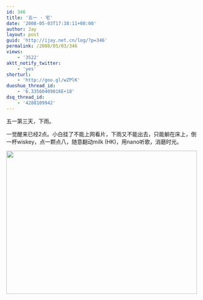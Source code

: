 ```yaml
---
id: 346
title: '五一 · 宅'
date: '2008-05-03T17:38:11+08:00'
author: Jay
layout: post
guid: 'http://ijay.net.cn/log/?p=346'
permalink: /2008/05/03/346
views:
    - '3522'
aktt_notify_twitter:
    - 'yes'
shorturl:
    - 'http://goo.gl/wZPlK'
duoshuo_thread_id:
    - '6.33560409016E+18'
dsq_thread_id:
    - '4288109942'
---
```


五一第三天，下雨。

一觉醒来已经2点。小白挂了不能上网看片，下雨又不能出去，只能躺在床上，倒一杯wiskey，点一颗点八，随意翻动milk (HK)，用nano听歌，消磨时光。

<a href="http://www.jayxu.com/log/wp-content/uploads/2008/05/p1020090.jpg"><img class="alignnone size-full wp-image-345" title="p1020090" src="http://www.jayxu.com/log/wp-content/uploads/2008/05/p1020090.jpg" alt="" width="500" height="375" /></a>
